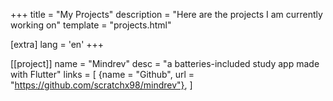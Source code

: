 +++
title = "My Projects"
description = "Here are the projects I am currently working on"
template = "projects.html"

[extra]
lang = 'en'
+++

[[project]]
name = "Mindrev"
desc = "a batteries-included study app made with Flutter"
links = [
	{name = "Github", url = "https://github.com/scratchx98/mindrev"},
]
